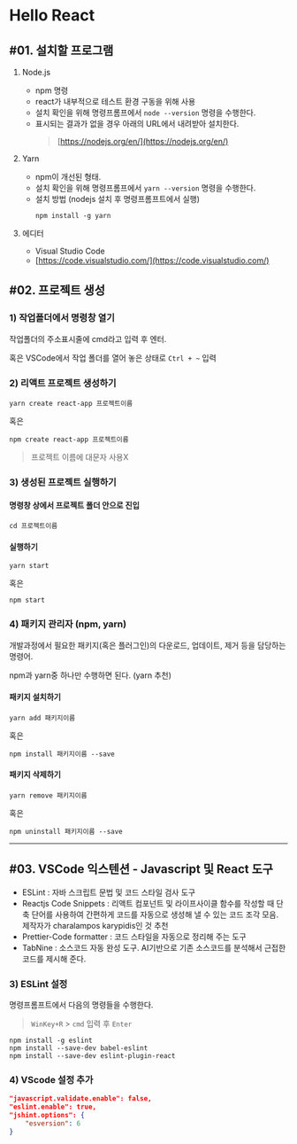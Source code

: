 # Hello React

## #01. 설치할 프로그램
1. Node.js
    - npm 명령
    - react가 내부적으로 테스트 환경 구동을 위해 사용
    - 설치 확인을 위해 명령프롬프에서 `node --version` 명령을 수행한다.
    - 표시되는 결과가 없을 경우 아래의 URL에서 내려받아 설치한다.
        > [https://nodejs.org/en/](https://nodejs.org/en/)

2. Yarn
    - npm이 개선된 형태.
    - 설치 확인을 위해 명령프롬프에서 `yarn --version` 명령을 수행한다.
    - 설치 방법 (nodejs 설치 후 명령프롬프트에서 실행)
        ```shell
        npm install -g yarn
        ```
3. 에디터
    - Visual Studio Code
    - [https://code.visualstudio.com/](https://code.visualstudio.com/)


## #02. 프로젝트 생성

### 1) 작업폴더에서 명령창 열기

작업폴더의 주소표시줄에 cmd라고 입력 후 엔터.

혹은 VSCode에서 작업 폴더를 열어 놓은 상태로 `Ctrl + ~` 입력


### 2) 리액트 프로젝트 생성하기

```shell
yarn create react-app 프로젝트이름
```

혹은

```shell
npm create react-app 프로젝트이름
```

> 프로젝트 이름에 대문자 사용X


### 3) 생성된 프로젝트 실행하기

#### 명령창 상에서 프로젝트 폴더 안으로 진입

```shell
cd 프로젝트이름
```

#### 실행하기

```shell
yarn start
```

혹은

```shell
npm start
```

### 4) 패키지 관리자 (npm, yarn)

개발과정에서 필요한 패키지(혹은 플러그인)의 다운로드, 업데이트, 제거 등을 담당하는 명령어.

npm과 yarn중 하나만 수행하면 된다. (yarn 추천)


#### 패키지 설치하기
```shell
yarn add 패키지이름
```

혹은

```shell
npm install 패키지이름 --save
```

#### 패키지 삭제하기

```shell
yarn remove 패키지이름
```

혹은

```shell
npm uninstall 패키지이름 --save
```

-----------------

## #03. VSCode 익스텐션 - Javascript 및 React 도구

- ESLint : 자바 스크립트 문법 및 코드 스타일 검사 도구
- Reactjs Code Snippets : 리액트 컴포넌트 및 라이프사이클 함수를 작성할 때 단축 단어를 사용하여 간편하게 코드를 자동으로 생성해 낼 수 있는 코드 조각 모음. 제작자가 charalampos karypidis인 것 추천
- Prettier-Code formatter : 코드 스타일을 자동으로 정리해 주는 도구
- TabNine : 소스코드 자동 완성 도구. AI기반으로 기존 소스코드를 분석해서 근접한 코드를 제시해 준다.


### 3) ESLint 설정

명령프롬프트에서 다음의 명령들을 수행한다.

> `WinKey+R` > `cmd` 입력 후 `Enter`

```shell
npm install -g eslint
npm install --save-dev babel-eslint
npm install --save-dev eslint-plugin-react
```

### 4) VScode 설정 추가

```json
"javascript.validate.enable": false,
"eslint.enable": true,
"jshint.options": {
    "esversion": 6
}
```
